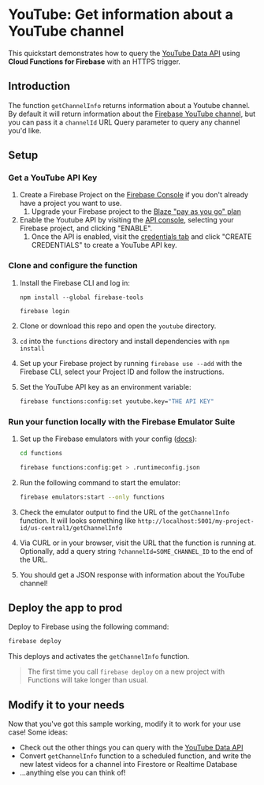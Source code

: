 # YouTube: Get information about a YouTube channel

This quickstart demonstrates how to query the
[YouTube Data API](https://developers.google.com/youtube/v3) using **Cloud
Functions for Firebase** with an HTTPS trigger.

## Introduction

The function `getChannelInfo` returns information about a Youtube channel. By
default it will return information about the
[Firebase YouTube channel](https://www.youtube.com/user/Firebase), but you can pass it a
`channelId` URL Query parameter to query any channel you'd like.

## Setup

### Get a YouTube API Key

1. Create a Firebase Project on the
   [Firebase Console](https://console.firebase.google.com) if you don't already have a project you want to use.
   1. Upgrade your Firebase project to the
      [Blaze "pay as you go" plan](https://firebase.google.com/pricing)
1. Enable the Youtube API by visiting the
   [API console](http://console.cloud.google.com/marketplace/product/google/youtube.googleapis.com),
   selecting your Firebase project, and clicking "ENABLE".
   1. Once the API is enabled, visit the
      [credentials tab](http://console.cloud.google.com/apis/api/youtube.googleapis.com/credentials)
      and click "CREATE CREDENTIALS" to create a YouTube API key.

### Clone and configure the function

1. Install the Firebase CLI and log in:

   ```
   npm install --global firebase-tools

   firebase login
   ```

1. Clone or download this repo and open the `youtube` directory.
1. `cd` into the `functions` directory and install dependencies with `npm install`
1. Set up your Firebase project by running `firebase use --add` with the
   Firebase CLI, select your Project ID and follow the instructions.
1. Set the YouTube API key as an environment variable:
   ```bash
   firebase functions:config:set youtube.key="THE API KEY"
   ```

### Run your function locally with the Firebase Emulator Suite

1. Set up the Firebase emulators with your config ([docs](https://firebase.google.com/docs/functions/local-emulator#set_up_functions_configuration_optional)):

   ```bash
   cd functions

   firebase functions:config:get > .runtimeconfig.json
   ```

1. Run the following command to start the emulator:
   ```bash
   firebase emulators:start --only functions
   ```
1. Check the emulator output to find the URL of the `getChannelInfo` function. It will looks something like `http://localhost:5001/my-project-id/us-central1/getChannelInfo`
1. Via CURL or in your browser, visit the URL that the function is running at. Optionally, add a query string `?channelId=SOME_CHANNEL_ID` to the end of the URL.
1. You should get a JSON response with information about the YouTube channel!

## Deploy the app to prod

Deploy to Firebase using the following command:

```bash
firebase deploy
```

This deploys and activates the `getChannelInfo` function.

> The first time you call `firebase deploy` on a new project with Functions will take longer than usual.

## Modify it to your needs

Now that you've got this sample working, modify it to work for your use case! Some ideas:

- Check out the other things you can query with the [YouTube Data API](https://developers.google.com/youtube/v3/docs)
- Convert `getChannelInfo` function to a scheduled function, and write the new latest videos for a channel into Firestore or Realtime Database
- ...anything else you can think of!
